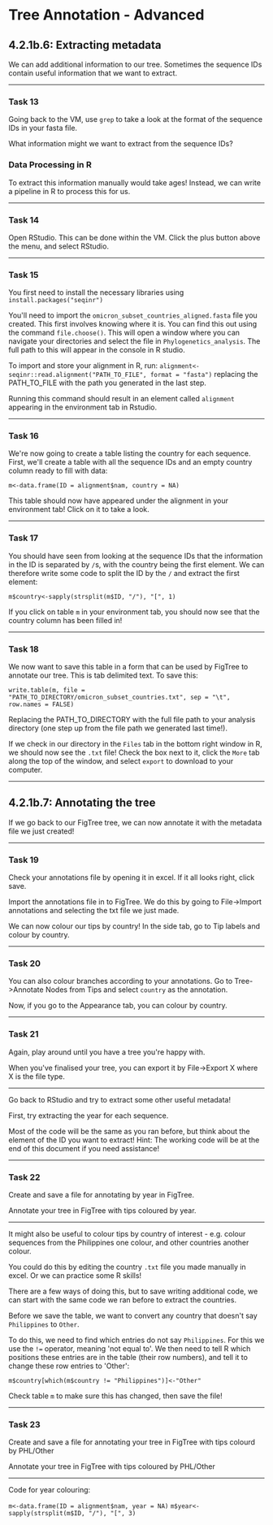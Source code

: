 # Tree Annotation - Advanced


## 4.2.1b.6: Extracting metadata

We can add additional information to our tree. Sometimes the sequence IDs contain useful information that we want to extract. 

___

### Task 13

Going back to the VM, use `grep` to take a look at the format of the sequence IDs in your fasta file.

What information might we want to extract from the sequence IDs?

### Data Processing in R

To extract this information manually would take ages! Instead, we can write a pipeline in R to process this for us.

___

### Task 14

Open RStudio. This can be done within the VM. Click the plus button above the menu, and select RStudio. 

___

### Task 15

You first need to install the necessary libraries using `install.packages("seqinr")`

You'll need to import the `omicron_subset_countries_aligned.fasta` file you created. This first involves knowing where it is. You can find this out using the command `file.choose()`. This will open a window where you can navigate your directories and select the file in `Phylogenetics_analysis`. The full path to this will appear in the console in R studio. 

To import and store your alignment in R, run:
`alignment<-seqinr::read.alignment("PATH_TO_FILE", format = "fasta")` replacing the PATH_TO_FILE with the path you generated in the last step. 

Running this command should result in an element called `alignment` appearing in the environment tab in Rstudio. 

___

### Task 16
We're now going to create a table listing the country for each sequence. First, we'll create a table with all the sequence IDs and an empty country column ready to fill with data:

`m<-data.frame(ID = alignment$nam, country = NA)` 

This table should now have appeared under the alignment in your environment tab! Click on it to take a look.

___

### Task 17

You should have seen from looking at the sequence IDs that the information in the ID is separated by `/`s, with the country being the first element. We can therefore write some code to split the ID by the `/` and extract the first element:

`m$country<-sapply(strsplit(m$ID, "/"), "[", 1)` 

If you click on table `m` in your environment tab, you should now see that the country column has been filled in! 

___

### Task 18

We now want to save this table in a form that can be used by FigTree to annotate our tree. This is tab delimited text. To save this:

`write.table(m, file = "PATH_TO_DIRECTORY/omicron_subset_countries.txt", sep = "\t", row.names = FALSE)` 

Replacing the PATH_TO_DIRECTORY with the full file path to your analysis directory (one step up from the file path we generated last time!).

If we check in our directory in the `Files` tab in the bottom right window in R, we should now see the `.txt` file! Check the box next to it, click the `More` tab along the top of the window, and select `export` to download to your computer.

___

## 4.2.1b.7: Annotating the tree

If we go back to our FigTree tree, we can now annotate it with the metadata file we just created! 

___

### Task 19

Check your annotations file by opening it in excel. If it all looks right, click save.

Import the annotations file in to FigTree. We do this by going to File->Import annotations and selecting the txt file we just made. 

We can now colour our tips by country! In the side tab, go to Tip labels and colour by country.

___

### Task 20

You can also colour branches according to your annotations. Go to Tree->Annotate Nodes from Tips and select `country` as the annotation. 

Now, if you go to the Appearance tab, you can colour by country. 

___

### Task 21

Again, play around until you have a tree you're happy with. 

When you've finalised your tree, you can export it by File->Export X where X is the file type. 

___

Go back to RStudio and try to extract some other useful metadata!

First, try extracting the year for each sequence. 

Most of the code will be the same as you ran before, but think about the element of the ID you want to extract! Hint: The working code will be at the end of this document if you need assistance!

___

### Task 22

Create and save a file for annotating by year in FigTree. 

Annotate your tree in FigTree with tips coloured by year.

___

It might also be useful to colour tips by country of interest - e.g. colour sequences from the Philippines one colour, and other countries another colour. 

You could do this by editing the country `.txt` file you made manually in excel. Or we can practice some R skills!

There are a few ways of doing this, but to save writing additional code, we can start with the same code we ran before to extract the countries.

Before we save the table, we want to convert any country that doesn't say `Philippines` to `Other`.

To do this, we need to find which entries do not say `Philippines`. For this we use the `!=` operator, meaning 'not equal to'. We then need to tell R which positions these entries are in the table (their row numbers), and tell it to change these row entries to 'Other':

`m$country[which(m$country != "Philippines")]<-"Other"`

Check table `m` to make sure this has changed, then save the file!

___

### Task 23

Create and save a file for annotating your tree in FigTree with tips colourd by PHL/Other

Annotate your tree in FigTree with tips coloured by PHL/Other 
___

Code for year colouring: 

`m<-data.frame(ID = alignment$nam, year = NA)`
`m$year<-sapply(strsplit(m$ID, "/"), "[", 3)`

